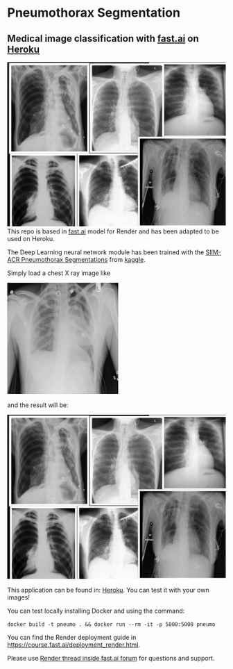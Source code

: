 # Pneumothorax Segmentation
##  Medical image classification with [fast.ai](https://www.fast.ai) on [Heroku](https://www.heroku.com)

![Thorax X rays](images/collage.jpg)
This repo is based in [fast.ai](https://github.com/render-examples/fastai-v3) model for Render and has been 
adapted to be used on Heroku.

The Deep Learning neural network module has been trained with the 
[SIIM-ACR Pneumothorax Segmentations](https://www.kaggle.com/vbookshelf/pneumothorax-chest-xray-images-and-masks)
from [kaggle](kaggle.com).

Simply load a chest X ray image like

![Thorax X rays](images/115_test_1_.png)

and the result will be:

![Thorax X rays](images/collage.jpg)

This application can be found in: [Heroku](https://pneumot.herokuapp.com). You can test it with your own images!

You can test locally installing Docker and using the command:

```
docker build -t pneumo . && docker run --rm -it -p 5000:5000 pneumo
```

You can find the Render deployment guide in https://course.fast.ai/deployment_render.html.

Please use [Render thread inside fast.ai forum](https://forums.fast.ai/t/deployment-platform-render/33953) for questions and support.


